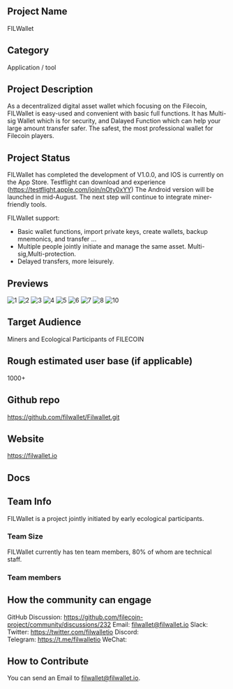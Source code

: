 ## Project Name <!-- Add your project name here with format "Project Name"-->

FILWallet

## Category 
<!--developer tooling, application, wallet, infrastructure, etc-->

Application / tool

## Project Description
<!--Describe your project in a few sentences. -->

As a decentralized digital asset wallet which focusing on the Filecoin, FILWallet is easy-used and convenient with basic full functions. It has Multi-sig Wallet which is for security, and Dalayed Function which can help your large amount transfer safer. The safest, the most professional wallet for Filecoin players.

## Project Status
<!--brainstorming, fundraising, under development, beta, shipped, etc-->

FILWallet has completed the development of V1.0.0, and IOS is currently on the App Store. Testflight can download and experience (https://testflight.apple.com/join/nOty0xYY) The Android version will be launched in mid-August. 
The next step will continue to integrate miner-friendly tools.

FILWallet support:
- Basic wallet functions, import private keys, create wallets, backup mnemonics, and transfer ...
- Multiple people jointly initiate and manage the same asset. Multi-sig,Multi-protection.
- Delayed transfers, more leisurely.

## Previews
<!--Add some screenshots to give a preview of your product-->

![1](https://user-images.githubusercontent.com/12134762/127108961-bcff5f38-87c1-47d3-9c00-bb935fb46766.jpeg)
![2](https://user-images.githubusercontent.com/12134762/127109218-f055dd4a-c63e-45a7-9e21-80a44c20d4ca.jpeg)
![3](https://user-images.githubusercontent.com/12134762/127109239-e5b69c22-3428-4938-a0bd-7cf0b2577272.jpeg)
![4](https://user-images.githubusercontent.com/12134762/127109263-0b3b1e80-a900-4944-b42d-d522a1c5defe.jpeg)
![5](https://user-images.githubusercontent.com/12134762/127109290-af0d2895-128e-4af7-a027-945086c6926a.jpeg)
![6](https://user-images.githubusercontent.com/12134762/127109622-06218fe4-c0e2-4c3b-a881-53ad3d1f19da.jpeg)
![7](https://user-images.githubusercontent.com/12134762/127109508-15c7e299-448a-4962-834b-a5aee0dcce65.jpeg)
![8](https://user-images.githubusercontent.com/12134762/127109683-88650f19-f44f-4543-8cc7-44f9916cfb00.jpeg)
![10](https://user-images.githubusercontent.com/12134762/127109690-8a6a3e7b-346c-4abb-8a53-9bca56a8cb3c.jpeg)

## Target Audience
<!--Describe who will be your project's users-->

Miners and Ecological Participants of FILECOIN

## Rough estimated user base (if applicable)
<!--How many users do you have right now?-->

1000+

## Github repo
<!--Attach a link to your GitHub repo if it's OSS-->

https://github.com/filwallet/Filwallet.git

## Website
<!--Link your website if available-->

https://filwallet.io

## Docs
<!--Including a link to your project docs!-->

## Team Info
<!-- Introduce your amazing team - how many team members are working on this project and who are they?-->

FILWallet is a project jointly initiated by early ecological participants.

### Team Size  

FILWallet currently has ten team members, 80% of whom are technical staff.

### Team members  

## How the community can engage
GitHub Discussion: https://github.com/filecoin-project/community/discussions/232 <!--Start a disucssion with the community here: https://github.com/filecoin-project/community/discussions/new and attach the link!--> 
Email:  filwallet@filwallet.io
Slack:  
Twitter:  https://twitter.com/filwalletio
Discord:  
Telegram:  https://t.me/filwalletio
WeChat:  

## How to Contribute
<!--How can the community contribute to your project?-->
You can send an Email to filwallet@filwallet.io.

